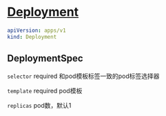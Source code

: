 # [Deployment](https://kubernetes.io/docs/reference/kubernetes-api/workload-resources/deployment-v1/)

```yaml
apiVersion: apps/v1
kind: Deployment
```

## DeploymentSpec

`selector` required 和pod模板标签一致的pod标签选择器

`template` required pod模板

`replicas` pod数，默认1
